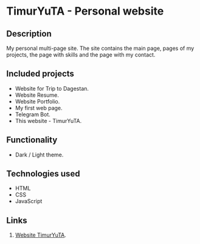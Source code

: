 # TimurYuTA - Personal website

## Description

My personal multi-page site. The site contains the main page, pages of my projects, the page with skills and the page with my contact.

## Included projects

* Website for Trip to Dagestan.
* Website Resume.
* Website Portfolio.
* My first web page.
* Telegram Bot.
* This website - TimurYuTA.

## Functionality

* Dark / Light theme.

## Technologies used

- HTML
- CSS
- JavaScript

## Links

1. [Website TimurYuTA](https://timuryuta.github.io/TimurYuTA-website/).